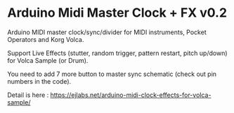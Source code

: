 # Arduino Midi Master Clock + FX v0.2
Arduino MIDI master clock/sync/divider for MIDI instruments, Pocket Operators and Korg Volca.

Support Live Effects (stutter, random trigger, pattern restart, pitch up/down) for Volca Sample (or Drum).

You need to add 7 more button to master sync schematic (check out pin numbers in the code).

Detail is here : https://ejlabs.net/arduino-midi-clock-effects-for-volca-sample/
